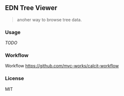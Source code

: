 
EDN Tree Viewer
----

> anoher way to browse tree data.

### Usage

_TODO_

### Workflow

Workflow https://github.com/mvc-works/calcit-workflow

### License

MIT
